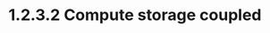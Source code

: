 ---
layout: default
title: 1.2.3.2 Compute storage coupled
parent: 1.2.3 K8s 部署
has_children: true
nav_order: 2
---